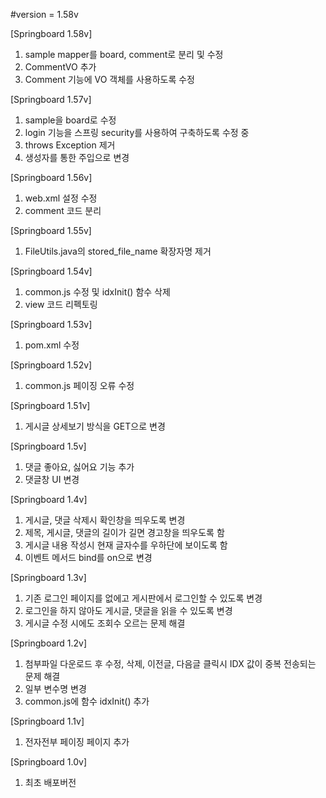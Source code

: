 #version = 1.58v

[Springboard 1.58v]
1. sample mapper를 board, comment로 분리 및 수정
2. CommentVO 추가
3. Comment 기능에 VO 객체를 사용하도록 수정

[Springboard 1.57v]
1. sample을 board로 수정
2. login 기능을 스프링 security를 사용하여 구축하도록 수정 중
3. throws Exception 제거
4. 생성자를 통한 주입으로 변경

[Springboard 1.56v]
1. web.xml 설정 수정
2. comment 코드 분리

[Springboard 1.55v]
1. FileUtils.java의 stored_file_name 확장자명 제거

[Springboard 1.54v]
1. common.js 수정 및 idxInit() 함수 삭제
2. view 코드 리펙토링

[Springboard 1.53v]
1. pom.xml 수정

[Springboard 1.52v]
1. common.js 페이징 오류 수정

[Springboard 1.51v]
1. 게시글 상세보기 방식을 GET으로 변경

[Springboard 1.5v]
1. 댓글 좋아요, 싫어요 기능 추가
2. 댓글창 UI 변경

[Springboard 1.4v]
1. 게시글, 댓글 삭제시 확인창을 띄우도록 변경
2. 제목, 게시글, 댓글의 길이가 길면 경고창을 띄우도록 함
3. 게시글 내용 작성시 현재 글자수를 우하단에 보이도록 함
4. 이벤트 메서드 bind를 on으로 변경

[Springboard 1.3v]
1. 기존 로그인 페이지를 없에고 게시판에서 로그인할 수 있도록 변경
2. 로그인을 하지 않아도 게시글, 댓글을 읽을 수 있도록 변경
3. 게시글 수정 시에도 조회수 오르는 문제 해결 

[Springboard 1.2v]
1. 첨부파일 다운로드 후 수정, 삭제, 이전글, 다음글 클릭시 IDX 값이 중복 전송되는 문제 해결
2. 일부 변수명 변경
3. common.js에 함수 idxInit() 추가

[Springboard 1.1v]
1. 전자전부 페이징 페이지 추가

[Springboard 1.0v]
1. 최초 배포버전
